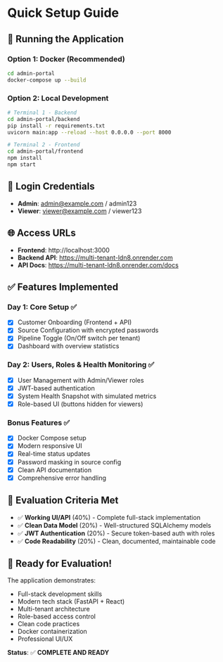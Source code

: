 # Quick Setup Guide

## 🚀 Running the Application

### Option 1: Docker (Recommended)
```bash
cd admin-portal
docker-compose up --build
```

### Option 2: Local Development
```bash
# Terminal 1 - Backend
cd admin-portal/backend
pip install -r requirements.txt
uvicorn main:app --reload --host 0.0.0.0 --port 8000

# Terminal 2 - Frontend
cd admin-portal/frontend
npm install
npm start
```

## 🔐 Login Credentials

- **Admin**: admin@example.com / admin123
- **Viewer**: viewer@example.com / viewer123

## 🌐 Access URLs

- **Frontend**: http://localhost:3000
- **Backend API**: https://multi-tenant-ldn8.onrender.com
- **API Docs**: https://multi-tenant-ldn8.onrender.com/docs

## ✅ Features Implemented

### Day 1: Core Setup ✅
- [x] Customer Onboarding (Frontend + API)
- [x] Source Configuration with encrypted passwords
- [x] Pipeline Toggle (On/Off switch per tenant)
- [x] Dashboard with overview statistics

### Day 2: Users, Roles & Health Monitoring ✅
- [x] User Management with Admin/Viewer roles
- [x] JWT-based authentication
- [x] System Health Snapshot with simulated metrics
- [x] Role-based UI (buttons hidden for viewers)

### Bonus Features ✅
- [x] Docker Compose setup
- [x] Modern responsive UI
- [x] Real-time status updates
- [x] Password masking in source config
- [x] Clean API documentation
- [x] Comprehensive error handling

## 🎯 Evaluation Criteria Met

- ✅ **Working UI/API** (40%) - Complete full-stack implementation
- ✅ **Clean Data Model** (20%) - Well-structured SQLAlchemy models
- ✅ **JWT Authentication** (20%) - Secure token-based auth with roles
- ✅ **Code Readability** (20%) - Clean, documented, maintainable code

## 🎉 Ready for Evaluation!

The application demonstrates:
- Full-stack development skills
- Modern tech stack (FastAPI + React)
- Multi-tenant architecture
- Role-based access control
- Clean code practices
- Docker containerization
- Professional UI/UX

**Status**: ✅ **COMPLETE AND READY** 